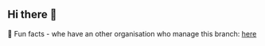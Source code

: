 ## Hi there 👋

🍿 Fun facts - whe have an other organisation who manage this branch:  [here](https://github.com/Deno-school)
